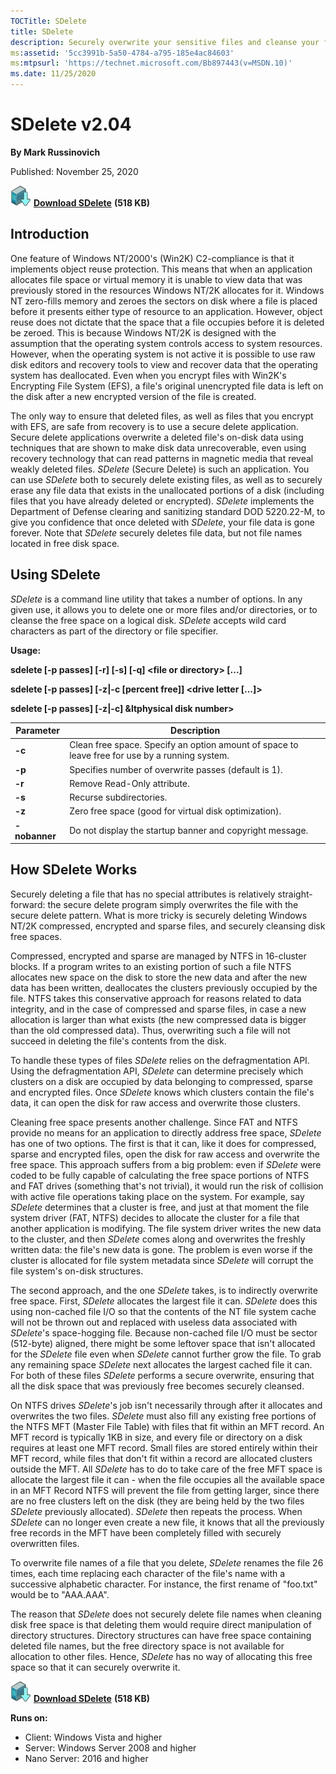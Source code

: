 ```yaml
--- 
TOCTitle: SDelete
title: SDelete
description: Securely overwrite your sensitive files and cleanse your free space of previously deleted files using this DoD-compliant secure delete program.
ms:assetid: '5cc3991b-5a50-4784-a795-185e4ac84603'
ms:mtpsurl: 'https://technet.microsoft.com/Bb897443(v=MSDN.10)'
ms.date: 11/25/2020
---
```


# SDelete v2.04

**By Mark Russinovich**

Published: November 25, 2020

[![Download](media/shared/Download_sm.png)](https://download.sysinternals.com/files/SDelete.zip) [**Download SDelete**](https://download.sysinternals.com/files/SDelete.zip) **(518 KB)**

## Introduction

One feature of Windows NT/2000's (Win2K) C2-compliance is that it
implements object reuse protection. This means that when an application
allocates file space or virtual memory it is unable to view data that
was previously stored in the resources Windows NT/2K allocates for it.
Windows NT zero-fills memory and zeroes the sectors on disk where a file
is placed before it presents either type of resource to an application.
However, object reuse does not dictate that the space that a file
occupies before it is deleted be zeroed. This is because Windows NT/2K
is designed with the assumption that the operating system controls
access to system resources. However, when the operating system is not
active it is possible to use raw disk editors and recovery tools to view
and recover data that the operating system has deallocated. Even when
you encrypt files with Win2K's Encrypting File System (EFS), a file's
original unencrypted file data is left on the disk after a new encrypted
version of the file is created.

The only way to ensure that deleted files, as well as files that you
encrypt with EFS, are safe from recovery is to use a secure delete
application. Secure delete applications overwrite a deleted file's
on-disk data using techniques that are shown to make disk data
unrecoverable, even using recovery technology that can read patterns in
magnetic media that reveal weakly deleted files. *SDelete* (Secure
Delete) is such an application. You can use *SDelete* both to securely
delete existing files, as well as to securely erase any file data that
exists in the unallocated portions of a disk (including files that you
have already deleted or encrypted). *SDelete* implements the Department
of Defense clearing and sanitizing standard DOD 5220.22-M, to give you
confidence that once deleted with *SDelete*, your file data is gone
forever. Note that *SDelete* securely deletes file data, but not file
names located in free disk space.

## Using SDelete

*SDelete* is a command line utility that takes a number of options. In
any given use, it allows you to delete one or more files and/or
directories, or to cleanse the free space on a logical disk. *SDelete*
accepts wild card characters as part of the directory or file specifier.

**Usage:**

**sdelete \[-p passes\] \[-r\] \[-s\] \[-q\] &lt;file or directory&gt; \[...\]**

**sdelete \[-p passes\] \[-z|-c \[percent free\]\] &lt;drive letter \[...\]&gt;**

**sdelete \[-p passes\] \[-z|-c\] &ltphysical disk number&gt;**

|Parameter  |Description  |
|---------|---------|
|  **-c**        |  Clean free space. Specify an option amount of space to leave free for use by a running system.|
|  **-p**        |  Specifies number of overwrite passes (default is 1).|
|  **-r**        |  Remove Read-Only attribute.|
|  **-s**        |  Recurse subdirectories.|
|  **-z**        |  Zero free space (good for virtual disk optimization).|
|  **-nobanner** |  Do not display the startup banner and copyright message.|

## How SDelete Works

Securely deleting a file that has no special attributes is relatively
straight-forward: the secure delete program simply overwrites the file
with the secure delete pattern. What is more tricky is securely deleting
Windows NT/2K compressed, encrypted and sparse files, and securely
cleansing disk free spaces.

Compressed, encrypted and sparse are managed by NTFS in 16-cluster
blocks. If a program writes to an existing portion of such a file NTFS
allocates new space on the disk to store the new data and after the new
data has been written, deallocates the clusters previously occupied by
the file. NTFS takes this conservative approach for reasons related to
data integrity, and in the case of compressed and sparse files, in case
a new allocation is larger than what exists (the new compressed data is
bigger than the old compressed data). Thus, overwriting such a file will
not succeed in deleting the file's contents from the disk.

To handle these types of files *SDelete* relies on the defragmentation
API. Using the defragmentation API, *SDelete* can determine precisely
which clusters on a disk are occupied by data belonging to compressed,
sparse and encrypted files. Once *SDelete* knows which clusters contain
the file's data, it can open the disk for raw access and overwrite those
clusters.

Cleaning free space presents another challenge. Since FAT and NTFS
provide no means for an application to directly address free space,
*SDelete* has one of two options. The first is that it can, like it does
for compressed, sparse and encrypted files, open the disk for raw access
and overwrite the free space. This approach suffers from a big problem:
even if *SDelete* were coded to be fully capable of calculating the free
space portions of NTFS and FAT drives (something that's not trivial), it
would run the risk of collision with active file operations taking place
on the system. For example, say *SDelete* determines that a cluster is
free, and just at that moment the file system driver (FAT, NTFS) decides
to allocate the cluster for a file that another application is
modifying. The file system driver writes the new data to the cluster,
and then *SDelete* comes along and overwrites the freshly written data:
the file's new data is gone. The problem is even worse if the cluster is
allocated for file system metadata since *SDelete* will corrupt the file
system's on-disk structures.

The second approach, and the one *SDelete* takes, is to indirectly
overwrite free space. First, *SDelete* allocates the largest file it
can. *SDelete* does this using non-cached file I/O so that the contents
of the NT file system cache will not be thrown out and replaced with
useless data associated with *SDelete*'s space-hogging file. Because
non-cached file I/O must be sector (512-byte) aligned, there might be
some leftover space that isn't allocated for the *SDelete* file even
when *SDelete* cannot further grow the file. To grab any remaining space
*SDelete* next allocates the largest cached file it can. For both of
these files *SDelete* performs a secure overwrite, ensuring that all the
disk space that was previously free becomes securely cleansed.

On NTFS drives *SDelete*'s job isn't necessarily through after it
allocates and overwrites the two files. *SDelete* must also fill any
existing free portions of the NTFS MFT (Master File Table) with files
that fit within an MFT record. An MFT record is typically 1KB in size,
and every file or directory on a disk requires at least one MFT record.
Small files are stored entirely within their MFT record, while files
that don't fit within a record are allocated clusters outside the MFT.
All *SDelete* has to do to take care of the free MFT space is allocate
the largest file it can - when the file occupies all the available space
in an MFT Record NTFS will prevent the file from getting larger, since
there are no free clusters left on the disk (they are being held by the
two files *SDelete* previously allocated). *SDelete* then repeats the
process. When *SDelete* can no longer even create a new file, it knows
that all the previously free records in the MFT have been completely
filled with securely overwritten files.

To overwrite file names of a file that you delete, *SDelete* renames the
file 26 times, each time replacing each character of the file's name
with a successive alphabetic character. For instance, the first rename
of "foo.txt" would be to "AAA.AAA".

The reason that *SDelete* does not securely delete file names when
cleaning disk free space is that deleting them would require direct
manipulation of directory structures. Directory structures can have free
space containing deleted file names, but the free directory space is not
available for allocation to other files. Hence, *SDelete* has no way of
allocating this free space so that it can securely overwrite it.

[![Download](media/shared/Download_sm.png)](https://download.sysinternals.com/files/SDelete.zip) [**Download SDelete**](https://download.sysinternals.com/files/SDelete.zip) **(518 KB)**

**Runs on:**

- Client: Windows Vista and higher
- Server: Windows Server 2008 and higher
- Nano Server: 2016 and higher
